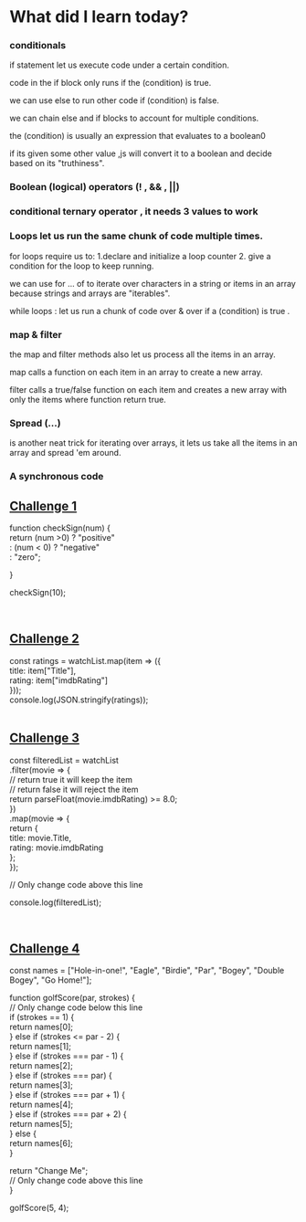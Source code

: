 <h1>What did I learn today?</h1>
<h3>conditionals </h3>
<p>if statement let us execute code under a certain condition.</p>
<p>code in the if block only runs if the (condition) is true.</p>
<p>we can use else to run other code if (condition) is false.</p>
<p>we can chain else and if blocks to account for multiple conditions.</p>
<p>the (condition) is usually an expression that evaluates to a boolean0</p>
<p>if its given some other value ,js will convert it to a boolean and decide based on its "truthiness".</p>
<h3>Boolean (logical) operators (! , && , ||)</h3>
<h3>conditional ternary operator , it needs 3 values to work</h3>
<h3>Loops let us run the same chunk of code multiple times.</h3>
<p>for loops require us to:
1.declare and initialize a loop counter
2. give a condition for the loop to keep running.</p>
<p>we can use for ... of to iterate over characters in a string or items in an array because strings and arrays are "iterables".</p>
<p>while loops : let us run a chunk of code over & over if a (condition) is true .</p>
<h3>map & filter </h3>
<p>the map and filter methods also let us process all the items in an array.</p>
<p>map calls a function on each item in an array to create a new array.</p>
<p>filter calls a true/false function on each item and creates a new array with only the items where function return true.</p>
<h3>Spread (...)</h3>
<p>is another neat trick for iterating over arrays, it lets us take all the items in an array and spread 'em around.</p>
<h3>A synchronous code </h3>

<h2><a href="https://www.freecodecamp.org/learn/javascript-algorithms-and-data-structures/basic-javascript/use-multiple-conditional-ternary-operators">Challenge 1</a></h2>
<div>
  function checkSign(num) { </br>
  return (num >0) ? "positive" </br>
    : (num < 0) ? "negative"  </br>
    : "zero"; </br>

}</br>

checkSign(10); </br>
</div> </br>
<h2><a href="https://www.freecodecamp.org/learn/javascript-algorithms-and-data-structures/functional-programming/use-the-map-method-to-extract-data-from-an-array">Challenge 2</a></h2>
<div>
  const ratings = watchList.map(item => ({ </br>
  title: item["Title"],</br>
  rating: item["imdbRating"] </br>
})); </br>
console.log(JSON.stringify(ratings)); </br>
</div> </br>

<h2><a href="https://www.freecodecamp.org/learn/javascript-algorithms-and-data-structures/functional-programming/use-the-filter-method-to-extract-data-from-an-array">Challenge 3</a></h2>
<div>
  const filteredList = watchList </br>
  .filter(movie => { </br>
    // return true it will keep the item </br>
    // return false it will reject the item</br>
    return parseFloat(movie.imdbRating) >= 8.0;</br>
  })</br>
  .map(movie => {</br>
    return {</br>
      title: movie.Title,</br>
      rating: movie.imdbRating</br>
    };</br>
  });</br>

// Only change code above this line

console.log(filteredList);</br>
</div> </br>

<h2><a href="https://www.freecodecamp.org/learn/javascript-algorithms-and-data-structures/basic-javascript/golf-code">Challenge 4</a></h2>
<div>
  const names = ["Hole-in-one!", "Eagle", "Birdie", "Par", "Bogey", "Double Bogey", "Go Home!"]; </br>

function golfScore(par, strokes) { </br>
  // Only change code below this line </br>
if (strokes == 1) { </br>
    return names[0]; </br>
  } else if (strokes <= par - 2) { </br>
    return names[1]; </br>
  } else if (strokes === par - 1) { </br>
    return names[2]; </br>
  } else if (strokes === par) { </br>
    return names[3]; </br>
  } else if (strokes === par + 1) { </br>
    return names[4]; </br>
  } else if (strokes === par + 2) { </br>
    return names[5]; </br>
  } else { </br>
    return names[6]; </br>
  } </br>

  return "Change Me"; </br>
  // Only change code above this line </br>
} </br>

golfScore(5, 4); </br>
</div> </br>
